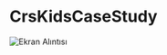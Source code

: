 ﻿# CrsKidsCaseStudy
![Ekran Alıntısı](https://user-images.githubusercontent.com/64406311/180698108-e37d8a2e-f2c6-45a9-8d7c-aaaf14466b4a.JPG)
